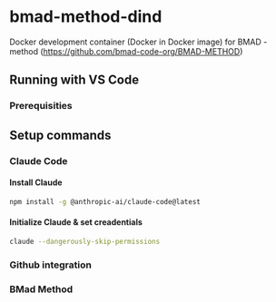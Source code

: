# bmad-method-dind
Docker development container (Docker in Docker image) for BMAD -method (https://github.com/bmad-code-org/BMAD-METHOD)

## Running with VS Code

### Prerequisities

## Setup commands

### Claude Code

#### Install Claude
```bash
npm install -g @anthropic-ai/claude-code@latest
```

#### Initialize Claude & set creadentials
```bash
claude --dangerously-skip-permissions
```

### Github integration

### BMad Method


